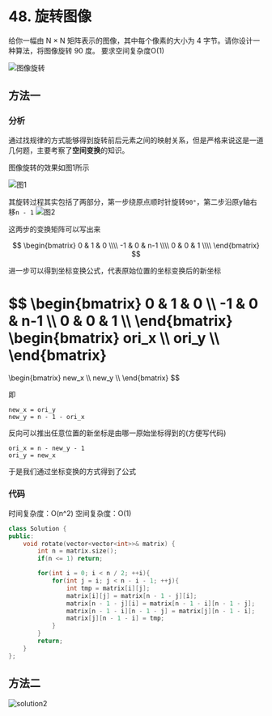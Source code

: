 # 48. 旋转图像
给你一幅由 N × N 矩阵表示的图像，其中每个像素的大小为 4 字节。请你设计一种算法，将图像旋转 90 度。
要求空间复杂度O(1)

![图像旋转](/mat2.jpg)

## 方法一

### 分析
通过找规律的方式能够得到旋转前后元素之间的映射关系，但是严格来说这是一道几何题，主要考察了**空间变换**的知识。

图像旋转的效果如图1所示

![图1](/1.png)

其旋转过程其实包括了两部分，第一步绕原点顺时针旋转``90°``，第二步沿原y轴右移``n - 1``
![图2](/2.png)

这两步的变换矩阵可以写出来

$$
\begin{bmatrix}
    0 & 1 & 0 \\\\
    -1 & 0 & n-1 \\\\
    0 & 0 & 1 \\\\
\end{bmatrix}
$$

进一步可以得到坐标变换公式，代表原始位置的坐标变换后的新坐标

$$
\begin{bmatrix}
    0 & 1 & 0 \\\\
    -1 & 0 & n-1 \\\\
    0 & 0 & 1 \\\\
\end{bmatrix}
\begin{bmatrix}
    ori_x \\\\
    ori_y \\\\
\end{bmatrix}
= 
\begin{bmatrix}
    new_x \\\\
    new_y \\\\
\end{bmatrix}
$$

即

```
new_x = ori_y
new_y = n - 1 - ori_x
```
反向可以推出任意位置的新坐标是由哪一原始坐标得到的(方便写代码)
```
ori_x = n - new_y - 1
ori_y = new_x
```
于是我们通过坐标变换的方式得到了公式

### 代码
时间复杂度：O(n^2)
空间复杂度：O(1)
```C++
class Solution {
public:
    void rotate(vector<vector<int>>& matrix) {
        int n = matrix.size();
        if(n <= 1) return;

        for(int i = 0; i < n / 2; ++i){
            for(int j = i; j < n - i - 1; ++j){
                int tmp = matrix[i][j];
                matrix[i][j] = matrix[n - 1 - j][i];
                matrix[n - 1 - j][i] = matrix[n - 1 - i][n - 1 - j];
                matrix[n - 1 - i][n - 1 - j] = matrix[j][n - 1 - i];
                matrix[j][n - 1 - i] = tmp;
            }
        }
        return;
    }
};
```

## 方法二

![solution2](/solution2.png)